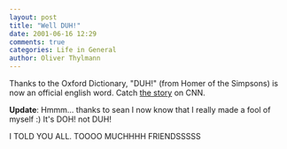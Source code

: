 ```yaml
---
layout: post
title: "Well DUH!"
date: 2001-06-16 12:29
comments: true
categories: Life in General
author: Oliver Thylmann
---
```



Thanks to  the Oxford Dictionary, &quot;DUH!&quot; (from Homer of the Simpsons) is now an official english word. Catch [the story](http://www.cnn.com/2001/WORLD/europe/06/14/english.newwords/index.html) on CNN.

**Update**: Hmmm... thanks to sean I now know that I really made a fool of myself :) It's DOH! not DUH!

I TOLD YOU ALL. TOOOO MUCHHHH FRIENDSSSSS


